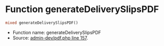 Function generateDeliverySlipsPDF
===========================





```php
mixed generateDeliverySlipsPDF()
```

* Function name: generateDeliverySlipsPDF
* Source: [admin-dev/pdf.php line 157](https://github.com/PrestaShop/PrestaShop/blob/1.5.0.1/admin-dev/pdf.php#L157).

